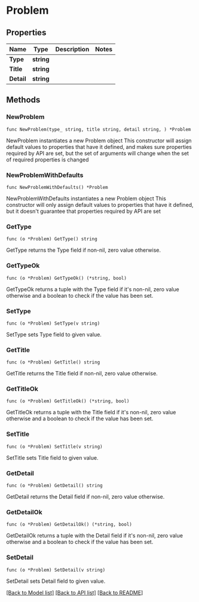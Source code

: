 # Problem

## Properties

Name | Type | Description | Notes
------------ | ------------- | ------------- | -------------
**Type** | **string** |  | 
**Title** | **string** |  | 
**Detail** | **string** |  | 

## Methods

### NewProblem

`func NewProblem(type_ string, title string, detail string, ) *Problem`

NewProblem instantiates a new Problem object
This constructor will assign default values to properties that have it defined,
and makes sure properties required by API are set, but the set of arguments
will change when the set of required properties is changed

### NewProblemWithDefaults

`func NewProblemWithDefaults() *Problem`

NewProblemWithDefaults instantiates a new Problem object
This constructor will only assign default values to properties that have it defined,
but it doesn't guarantee that properties required by API are set

### GetType

`func (o *Problem) GetType() string`

GetType returns the Type field if non-nil, zero value otherwise.

### GetTypeOk

`func (o *Problem) GetTypeOk() (*string, bool)`

GetTypeOk returns a tuple with the Type field if it's non-nil, zero value otherwise
and a boolean to check if the value has been set.

### SetType

`func (o *Problem) SetType(v string)`

SetType sets Type field to given value.


### GetTitle

`func (o *Problem) GetTitle() string`

GetTitle returns the Title field if non-nil, zero value otherwise.

### GetTitleOk

`func (o *Problem) GetTitleOk() (*string, bool)`

GetTitleOk returns a tuple with the Title field if it's non-nil, zero value otherwise
and a boolean to check if the value has been set.

### SetTitle

`func (o *Problem) SetTitle(v string)`

SetTitle sets Title field to given value.


### GetDetail

`func (o *Problem) GetDetail() string`

GetDetail returns the Detail field if non-nil, zero value otherwise.

### GetDetailOk

`func (o *Problem) GetDetailOk() (*string, bool)`

GetDetailOk returns a tuple with the Detail field if it's non-nil, zero value otherwise
and a boolean to check if the value has been set.

### SetDetail

`func (o *Problem) SetDetail(v string)`

SetDetail sets Detail field to given value.



[[Back to Model list]](../README.md#documentation-for-models) [[Back to API list]](../README.md#documentation-for-api-endpoints) [[Back to README]](../README.md)


